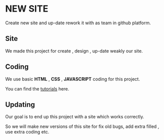 # NEW SITE

Create new site and up-date rework it with as team in github platform.

## Site
We made this project for create , design , up-date weakly our site.


## Coding
We use basic **HTML** , **CSS** , **JAVASCRIPT** coding for this project.

You can find the [tutorials](https://www.w3schools.com/) here.


## Updating 
Our goal is to end up this project with a site which works correctly.

So we will make new versions of this site for fix old bugs, add extra filled , use extra coding etc.
